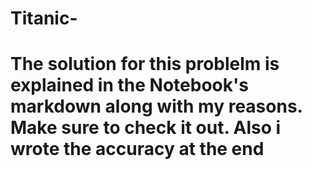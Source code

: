 # Titanic-

# The solution for this problelm is explained in the Notebook's markdown along with my reasons. Make sure to check it out. Also i wrote the accuracy at the end
